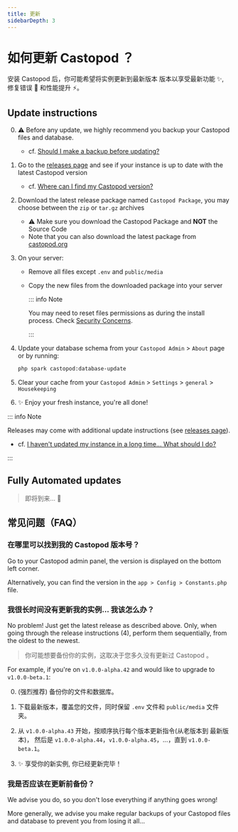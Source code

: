 ```yaml
---
title: 更新
sidebarDepth: 3
---
```


# 如何更新 Castopod ？

安装 Castopod 后，你可能希望将实例更新到最新版本 版本以享受最新功能 ✨, 修复错误
🐛 和性能提升 ⚡。

## Update instructions

0. ⚠️ Before any update, we highly recommend you backup your Castopod files and
   database.

   - cf.
     [Should I make a backup before updating?](#should-i-make-a-backup-before-updating)

1. Go to the
   [releases page](https://code.castopod.org/adaures/castopod/-/releases) and
   see if your instance is up to date with the latest Castopod version

   - cf.
     [Where can I find my Castopod version?](#where-can-i-find-my-castopod-version)

2. Download the latest release package named `Castopod Package`, you may choose
   between the `zip` or `tar.gz` archives

   - ⚠️ Make sure you download the Castopod Package and **NOT** the Source Code
   - Note that you can also download the latest package from
     [castopod.org](https://castopod.org/)

3. On your server:

   - Remove all files except `.env` and `public/media`
   - Copy the new files from the downloaded package into your server

     ::: info Note

     You may need to reset files permissions as during the install process.
     Check [Security Concerns](./security.md).

     :::

4. Update your database schema from your `Castopod Admin` > `About` page or by
   running:

   ```bash
   php spark castopod:database-update
   ```

5. Clear your cache from your `Castopod Admin` > `Settings` > `general` >
   `Housekeeping`
6. ✨ Enjoy your fresh instance, you're all done!

::: info Note

Releases may come with additional update instructions (see
[releases page](https://code.castopod.org/adaures/castopod/-/releases)).

- cf.
  [I haven't updated my instance in a long time… What should I do?](#i-havent-updated-my-instance-in-a-long-time-what-should-i-do)

:::

## Fully Automated updates

> 即将到来... 👀

## 常见问题（FAQ）

### 在哪里可以找到我的 Castopod 版本号？

Go to your Castopod admin panel, the version is displayed on the bottom left
corner.

Alternatively, you can find the version in the `app > Config > Constants.php`
file.

### 我很长时间没有更新我的实例… 我该怎么办？

No problem! Just get the latest release as described above. Only, when going
through the release instructions (4), perform them sequentially, from the oldest
to the newest.

> 你可能想要备份你的实例，这取决于您多久没有更新过 Castopod 。

For example, if you're on `v1.0.0-alpha.42` and would like to upgrade to
`v1.0.0-beta.1`:

0. (强烈推荐) 备份你的文件和数据库。

1. 下载最新版本，覆盖您的文件，同时保留 `.env` 文件和 `public/media` 文件夹。

2. 从 `v1.0.0-alpha.43` 开始，按顺序执行每个版本更新指令(从老版本到 最新版本)，
   然后是 `v1.0.0-alpha.44`，`v1.0.0-alpha.45`，…，直到 `v1.0.0-beta.1`。

3. ✨ 享受你的新实例, 你已经更新完毕！

### 我是否应该在更新前备份？

We advise you do, so you don't lose everything if anything goes wrong!

More generally, we advise you make regular backups of your Castopod files and
database to prevent you from losing it all…
